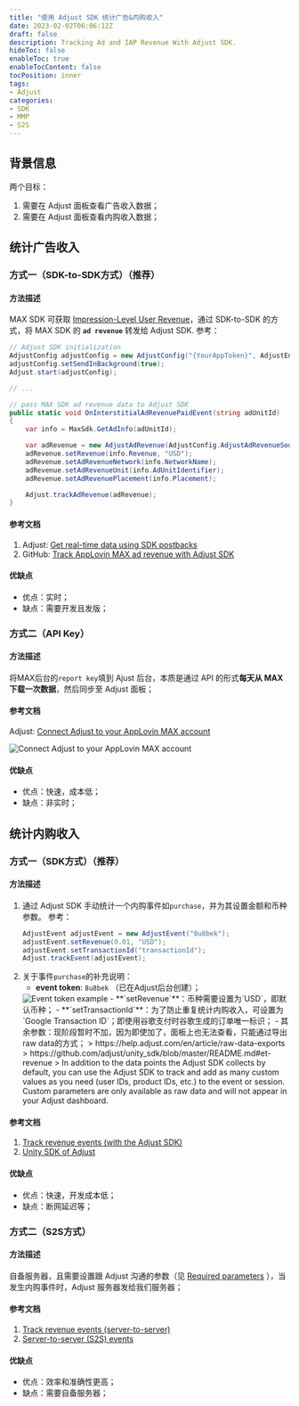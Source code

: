 ```yaml
---
title: "使用 Adjust SDK 统计广告&内购收入"
date: 2023-02-02T06:06:12Z
draft: false
description: Tracking Ad and IAP Revenue With Adjust SDK.
hideToc: false
enableToc: true
enableTocContent: false
tocPosition: inner
tags:
- Adjust
categories:
- SDK
- MMP
- S2S
---
```


## 背景信息

两个目标：
1. 需要在 Adjust 面板查看广告收入数据；
2. 需要在 Adjust 面板查看内购收入数据；

## 统计广告收入

### 方式一（SDK-to-SDK方式）（推荐）

#### 方法描述

MAX SDK 可获取 [Impression-Level User Revenue](https://dash.applovin.com/documentation/mediation/android/getting-started/advanced-settings#impression-level-user-revenue-api)，通过 SDK-to-SDK 的方式，将 MAX SDK 的 **`ad revenue`** 转发给 Adjust SDK.
参考：
```C#
// Adjust SDK initialization
AdjustConfig adjustConfig = new AdjustConfig("{YourAppToken}", AdjustEnvironment.Sandbox);
adjustConfig.setSendInBackground(true);
Adjust.start(adjustConfig);

// ...

// pass MAX SDK ad revenue data to Adjust SDK
public static void OnInterstitialAdRevenuePaidEvent(string adUnitId)
{
    var info = MaxSdk.GetAdInfo(adUnitId);

    var adRevenue = new AdjustAdRevenue(AdjustConfig.AdjustAdRevenueSourceAppLovinMAX);
    adRevenue.setRevenue(info.Revenue, "USD");
    adRevenue.setAdRevenueNetwork(info.NetworkName);
    adRevenue.setAdRevenueUnit(info.AdUnitIdentifier);
    adRevenue.setAdRevenuePlacement(info.Placement);

    Adjust.trackAdRevenue(adRevenue);
}
```

#### 参考文档

1. Adjust: [Get real-time data using SDK postbacks](https://help.adjust.com/en/article/applovin-max#set-up-tracking-with-applovin)
2. GitHub: [Track AppLovin MAX ad revenue with Adjust SDK](https://github.com/adjust/unity_sdk/blob/master/doc/english/sdk-to-sdk/applovin-max.md)

#### 优缺点

- 优点：实时；
- 缺点：需要开发且发版；

### 方式二（API Key）

#### 方法描述

将MAX后台的`report key`填到 Ajust 后台，本质是通过 API 的形式**每天从 MAX 下载一次数据**，然后同步至 Adjust 面板；

#### 参考文档

Adjust: [Connect Adjust to your AppLovin MAX account](https://help.adjust.com/en/article/applovin-max#set-up-tracking-with-applovin)

<img src='/images/posts/connect-adjust-to-your-applovin-MAX-account.png' alt='Connect Adjust to your AppLovin MAX account'>

#### 优缺点

- 优点：快速，成本低；
- 缺点：非实时；

## 统计内购收入

### 方式一（SDK方式）（推荐）

#### 方法描述

1. 通过 Adjust SDK 手动统计一个内购事件如`purchase`，并为其设置金额和币种参数。
  参考：
    ```C#
    AdjustEvent adjustEvent = new AdjustEvent("8u8bek");
    adjustEvent.setRevenue(0.01, "USD");
    adjustEvent.setTransactionId("transactionId");
    Adjust.trackEvent(adjustEvent);
    ```
2. 关于事件`purchase`的补充说明：
   - **event token**: `8u8bek` （已在Adjust后台创建）；
    <img src='/images/posts/event-token-8u8bek.png' alt='Event token example'>
   - **`setRevenue`**：币种需要设置为`USD`，即默认币种；
   - **`setTransactionId`**：为了防止重复统计内购收入，可设置为`Google Transaction ID`；即使用谷歌支付时谷歌生成的订单唯一标识；
   - 其余参数：现阶段暂时不加，因为即使加了，面板上也无法查看，只能通过导出raw data的方式；
        > https://help.adjust.com/en/article/raw-data-exports
        > https://github.com/adjust/unity_sdk/blob/master/README.md#et-revenue
        > In addition to the data points the Adjust SDK collects by default, you can use the Adjust SDK to track and add as many custom values as you need (user IDs, product IDs, etc.) to the event or session. Custom parameters are only available as raw data and will not appear in your Adjust dashboard.

#### 参考文档

1. [Track revenue events (with the Adjust SDK)](https://help.adjust.com/en/article/revenue-events#track-revenue-events)
2. [Unity SDK of Adjust](https://github.com/adjust/unity_sdk/blob/master/README.md#et-revenue)

#### 优缺点

- 优点：快速，开发成本低；
- 缺点：断网延迟等；

### 方式二（S2S方式）

#### 方法描述

自备服务器，且需要设置跟 Adjust 沟通的参数（见 [Required parameters](https://help.adjust.com/en/article/server-to-server-events#required-parameters) ），当发生内购事件时，Adjust 服务器发给我们服务器；

#### 参考文档

1. [Track revenue events (server-to-server)](https://help.adjust.com/en/article/revenue-events#track-revenue-events-sts)
2. [Server-to-server (S2S) events](https://help.adjust.com/en/article/server-to-server-events#set-up-s2s-security)

#### 优缺点

- 优点：效率和准确性更高；
- 缺点：需要自备服务器； 